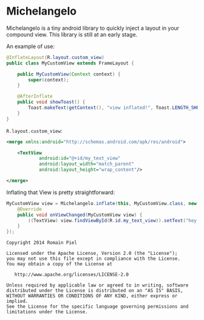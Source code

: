 # Michelangelo

Michelangelo is a tiny android library to quickly inject a layout in your compound view.
This library is still at an early stage.

An example of use:

```java
@InflateLayout(R.layout.custom_view)
public class MyCustomView extends FrameLayout {

    public MyCustomView(Context context) {
        super(context);
    }

    @AfterInflate
    public void showToast() {
        Toast.makeText(getContext(), "view inflated!", Toast.LENGTH_SHORT).show();
    }
}
```

`R.layout.custom_view`:
```xml
<merge xmlns:android="http://schemas.android.com/apk/res/android">

    <TextView
            android:id="@+id/my_text_view"
            android:layout_width="match_parent"
            android:layout_height="wrap_content"/>

</merge>
```

Inflating that View is pretty straightforward:
```java
MyCustomView view = Michelangelo.inflate(this, MyCustomView.class, new OnViewChangedListener<MyCustomView>() {
    @Override
    public void onViewChanged(MyCustomView view) {
        ((TextView) view.findViewById(R.id.my_text_view)).setText("hey!");
    }
});
```

```
Copyright 2014 Romain Piel

Licensed under the Apache License, Version 2.0 (the "License");
you may not use this file except in compliance with the License.
You may obtain a copy of the License at

   http://www.apache.org/licenses/LICENSE-2.0

Unless required by applicable law or agreed to in writing, software
distributed under the License is distributed on an "AS IS" BASIS,
WITHOUT WARRANTIES OR CONDITIONS OF ANY KIND, either express or implied.
See the License for the specific language governing permissions and
limitations under the License.
```